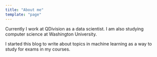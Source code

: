 ```yaml
---
title: "About me"
template: "page"
---
```


Currently I work at QDivision as a data scientist. I am also studying computer science at Washington University.

I started this blog to write about topics in machine learning as a way to study for exams in my courses.

